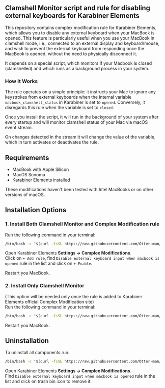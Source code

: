 
## Clamshell Monitor script and rule for disabling external keyboards for Karabiner Elements

This repository contains complex modification rule for Karabiner Elements, which allows you to disable any external keyboard when your MacBook is opened. 
This feature is particularly useful when you use your MacBook in clamshell mode, i.e., connected to an external display and keyboard/mouse, and wish to prevent the external keyboard from responding once the MacBook is opened, without the need to physically disconnect it.

It depends on a special script, which monitors if your Macbook is closed (clamshelled) and which runs as a background process in your system.

### How It Works

The rule operates on a simple principle: it instructs your Mac to ignore any keystrokes from external keyboards when the internal variable `macbook_clamshell_status` in Karabiner is set to `opened`. Conversely, it disregards this rule when the variable is set to `closed`.

Once you install the script, it will run in the background of your system after every startup and will monitor clamshell status of your Mac via macOS event stream.

On changes detected in the stream it will change the value of the variable, which in turn activates or deactivates the rule.

## Requirements

- MacBook with Apple Silicon
- MacOS Sonoma
- [Karabiner Elements](https://karabiner-elements.pqrs.org/) installed

These modifications haven't been tested with Intel MacBooks or on other versions of macOS.

## Installation Options

### 1. Install Both Clamshell Monitor and Complex Modification rule


Run the following command in your terminal:

```bash
/bin/bash -c "$(curl -fsSL https://raw.githubusercontent.com/Otter-man/karabiner-clamshell-monitor/main/install_clamshell_monitor_full.sh)"
```

Open Karabiner Elements __Settings -> Complex Modifications__.  
Click on `+ Add rule`, find `Disable external keyboard input when macbook is opened` rule in the list and click on `+ Enable`.

Restart you MacBook.

### 2. Install Only Clamshell Monitor

(This option will be needed only once the rule is added to Karabiner Elements official Complex Modification site)  
Run the following command in your terminal:

```bash
/bin/bash -c "$(curl -fsSL https://raw.githubusercontent.com/Otter-man/karabiner-clamshell-monitor/main/install_clamshell_monitor.sh)"
```
Restart you MacBook.

## Uninstallation

To uninstall all components run:

```bash
/bin/bash -c "$(curl -fsSL https://raw.githubusercontent.com/Otter-man/karabiner-clamshell-monitor/main/uninstall_clamshell_monitor.sh)"
```
Open Karabiner Elements __Settings -> Complex Modifications__.  
Find `Disable external keyboard input when macbook is opened` rule in the list and click on trash bin icon to remove it.